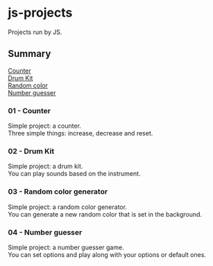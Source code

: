 # js-projects

Projects run by JS.

## Summary 

[Counter](https://github.com/Clemix37/js-projects#01---counter)  
[Drum Kit](https://github.com/Clemix37/js-projects#02---drum-kit)  
[Random color](https://github.com/Clemix37/js-projects#03---random-color-generator)  
[Number guesser](https://github.com/Clemix37/js-projects#04---number-guesser)  

### 01 - Counter

Simple project: a counter.  
Three simple things: increase, decrease and reset.  

### 02 - Drum Kit

Simple project: a drum kit.  
You can play sounds based on the instrument.  

### 03 - Random color generator

Simple project: a random color generator.  
You can generate a new random color that is set in the background.  

### 04 - Number guesser

Simple project: a number guesser game.  
You can set options and play along with your options or default ones.
